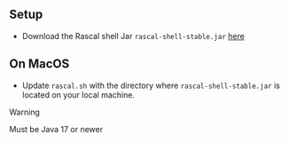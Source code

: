 ## Setup

* Download the Rascal shell Jar `rascal-shell-stable.jar` [here](https://www.rascal-mpl.org/docs/GettingStarted/DownloadAndInstallation/)

## On MacOS

* Update `rascal.sh` with the directory where `rascal-shell-stable.jar` is located on your local machine.


> [!Warning]
> Must be Java 17 or newer